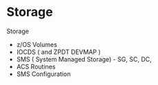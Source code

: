 # Storage

Storage
- z/OS Volumes
- IOCDS ( and ZPDT DEVMAP )
- SMS ( System Managed Storage) - SG, SC, DC,
- ACS Routines
- SMS Configuration
